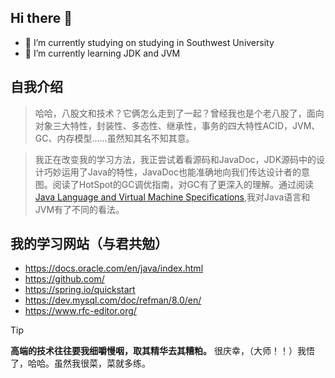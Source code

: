 ## Hi there 👋

- 🏫 I’m currently studying on studying in Southwest University
- 🌱 I’m currently learning JDK and JVM
  
## 自我介绍
> 哈哈，八股文和技术？它俩怎么走到了一起？曾经我也是个老八股了，面向对象三大特性，封装性、多态性、继承性，事务的四大特性ACID，JVM、GC、内存模型……虽然知其名不知其意。

> 我正在改变我的学习方法，我正尝试着看源码和JavaDoc，JDK源码中的设计巧妙运用了Java的特性，JavaDoc也能准确地向我们传达设计者的意图。阅读了HotSpot的GC调优指南，对GC有了更深入的理解。通过阅读[Java Language and Virtual Machine Specifications](https://docs.oracle.com/javase/specs/index.html),我对Java语言和JVM有了不同的看法。

## 我的学习网站（与君共勉）
- https://docs.oracle.com/en/java/index.html
- https://github.com/
- https://spring.io/quickstart
- https://dev.mysql.com/doc/refman/8.0/en/
- https://www.rfc-editor.org/

> [!TIP]
> **高端的技术往往要我细嚼慢咽，取其精华去其糟粕。** 很庆幸，（大师！！）我悟了，哈哈。虽然我很菜，菜就多练。
